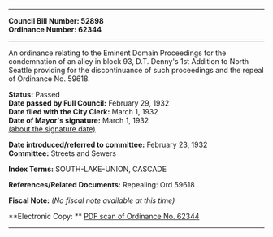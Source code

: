 * * * * *  
  
**Council Bill Number: [](#h0)[](#h2)52898**   
**Ordinance Number: 62344**  
  
* * * * *  
  
An ordinance relating to the Eminent Domain Proceedings for the condemnation of an alley in block 93, D.T. Denny's 1st Addition to North Seattle providing for the discontinuance of such proceedings and the repeal of Ordinance No. 59618.  
  
**Status:** Passed   
**Date passed by Full Council:** February 29, 1932   
**Date filed with the City Clerk:** March 1, 1932   
**Date of Mayor's signature:** March 1, 1932   
[(about the signature date)](/~public/approvaldate.htm)   
  
  
**Date introduced/referred to committee:** February 23, 1932   
**Committee:** Streets and Sewers   
  
**Index Terms:** SOUTH-LAKE-UNION, CASCADE  
  
**References/Related Documents:** Repealing: Ord 59618  
  
**Fiscal Note:** *(No fiscal note available at this time)*  
  
**Electronic Copy: ** [PDF scan of Ordinance No. 62344](/~archives/Ordinances/Ord_62344.pdf)  
  
* * * * *  
